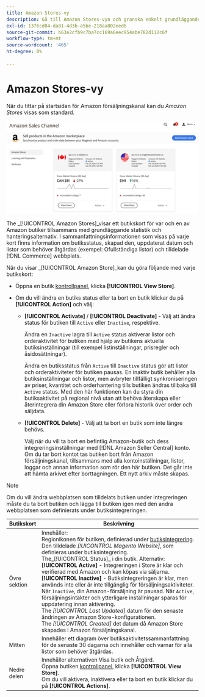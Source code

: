 ```yaml
---
title: Amazon Stores-vy
description: Gå till Amazon Stores-vyn och granska enkelt grundläggande statistik för alla Amazon-butiker samt olika alternativ för åtkomsthantering.
exl-id: 1376cd84-da81-4d3b-a5be-218aa802eed6
source-git-commit: b63e2cfb9c7ba7cc169a6eec954abe782d112c6f
workflow-type: tm+mt
source-wordcount: '465'
ht-degree: 0%

---
```


# Amazon Stores-vy

När du tittar på startsidan för Amazon försäljningskanal kan du _Amazon Stores_ visas som standard.

![Amazon Stores-vyn](assets/amazon-sales-channel-home-tabs.png)

The _[!UICONTROL Amazon Stores]_visar ett butikskort för var och en av Amazon butiker tillsammans med grundläggande statistik och hanteringsalternativ. I sammanfattningsinformationen som visas på varje kort finns information om butiksstatus, skapad den, uppdaterat datum och listor som behöver åtgärdas (exempel: Ofullständiga listor) och tilldelade [!DNL Commerce] webbplats.

När du visar _[!UICONTROL Amazon Store]_kan du göra följande med varje butikskort:

- Öppna en butik [kontrollpanel](./amazon-store-dashboard.md), klicka **[!UICONTROL View Store]**.

- Om du vill ändra en butiks status eller ta bort en butik klickar du på **[!UICONTROL Action]** och välj:

   - **[!UICONTROL Activate]** / **[!UICONTROL Deactivate]** - Välj att ändra status för butiken till `Active` eller `Inactive`, respektive.

      Ändra en `Inactive` lagra till `Active` status aktiverar listor och orderaktivitet för butiken med hjälp av butikens aktuella butiksinställningar (till exempel listinställningar, prisregler och åsidosättningar).

      Ändra en butiksstatus från `Active` till `Inactive` status gör att listor och orderaktiviteter för butiken pausas. En inaktiv butik behåller alla butiksinställningar och listor, men avbryter tillfälligt synkroniseringen av priser, kvantitet och orderhantering tills butiken ändras tillbaka till `Active` status. Med den här funktionen kan du styra din butiksaktivitet på regional nivå utan att behöva återskapa eller återintegrera din Amazon Store eller förlora historik över order och säljdata.

   - **[!UICONTROL Delete]** - Välj att ta bort en butik som inte längre behövs.

      Välj när du vill ta bort en befintlig Amazon-butik och dess integreringsinställningar med [!DNL Amazon Seller Central] konto. Om du tar bort kontot tas butiken bort från Amazon försäljningskanal, tillsammans med alla kontoinställningar, listor, loggar och annan information som rör den här butiken. Det går inte att hämta arkivet efter borttagningen. Ett nytt arkiv måste skapas.

>[!NOTE]
>Om du vill ändra webbplatsen som tilldelats butiken under integreringen måste du ta bort butiken och lägga till butiken igen med den andra webbplatsen som definierats under butiksintegreringen.

| Butikskort | Beskrivning |
|--- |--- |
| Övre sektion | Innehåller: <br>Regionikonen för butiken, definierad under [butiksintegrering](./store-integration.md).<br> Den tilldelade _[!UICONTROL Magento Website]_, som definieras under butiksintegrering.<br>The_[!UICONTROL Status]_ i din butik. Alternativ: **[!UICONTROL Active]** - Integreringen i Store är klar och verifierad med Amazon och kan köpas via säljarna. **[!UICONTROL Inactive]** - Butiksintegreringen är klar, men används inte eller är inte tillgänglig för försäljningsaktiviteter. När `Inactive`, din Amazon-försäljning är pausad. När `Active`, försäljningsintäkter och ytterligare inställningar sparas för uppdatering innan aktivering.<br>The *[!UICONTROL Last Updated]* datum för den senaste ändringen av Amazon Store-konfigurationen.<br>The *[!UICONTROL Created]* det datum då Amazon Store skapades i Amazon försäljningskanal. |
| Mitten | Innehåller ett diagram över butiksaktivitetssammanfattning för de senaste 30 dagarna och innehåller och varnar för alla listor som behöver åtgärdas. |
| Nedre delen | Innehåller alternativen Visa butik och Åtgärd.<br>Öppna butiken [kontrollpanel](./amazon-store-dashboard.md), klicka **[!UICONTROL View Store]**.<br>Om du vill aktivera, inaktivera eller ta bort en butik klickar du på **[!UICONTROL Actions]**. |
